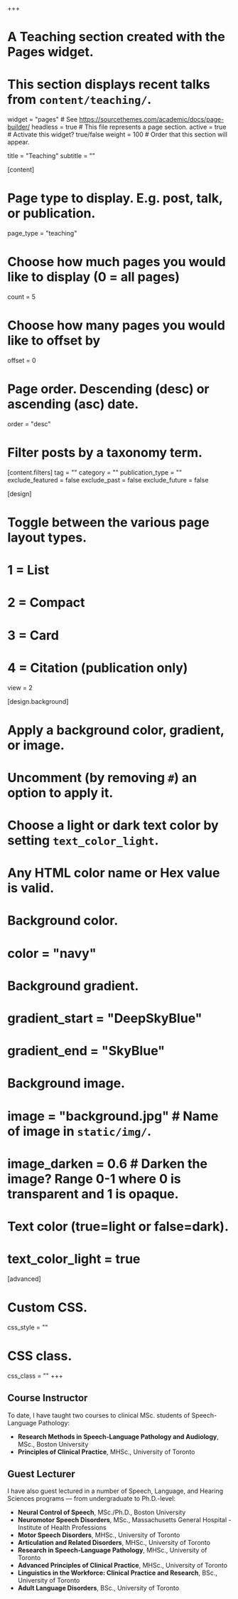 +++
# A Teaching section created with the Pages widget.
# This section displays recent talks from `content/teaching/`.

widget = "pages"  # See https://sourcethemes.com/academic/docs/page-builder/
headless = true  # This file represents a page section.
active = true  # Activate this widget? true/false
weight = 100  # Order that this section will appear.

title = "Teaching"
subtitle = ""

[content]
  # Page type to display. E.g. post, talk, or publication.
  page_type = "teaching"

  # Choose how much pages you would like to display (0 = all pages)
  count = 5

  # Choose how many pages you would like to offset by
  offset = 0

  # Page order. Descending (desc) or ascending (asc) date.
  order = "desc"

  # Filter posts by a taxonomy term.
  [content.filters]
    tag = ""
    category = ""
    publication_type = ""
    exclude_featured = false
    exclude_past = false
    exclude_future = false
    
[design]
  # Toggle between the various page layout types.
  #   1 = List
  #   2 = Compact
  #   3 = Card
  #   4 = Citation (publication only)
  view = 2

[design.background]
  # Apply a background color, gradient, or image.
  #   Uncomment (by removing `#`) an option to apply it.
  #   Choose a light or dark text color by setting `text_color_light`.
  #   Any HTML color name or Hex value is valid.

  # Background color.
  # color = "navy"

  # Background gradient.
  # gradient_start = "DeepSkyBlue"
  # gradient_end = "SkyBlue"

  # Background image.
  # image = "background.jpg"  # Name of image in `static/img/`.
  # image_darken = 0.6  # Darken the image? Range 0-1 where 0 is transparent and 1 is opaque.

  # Text color (true=light or false=dark).
  # text_color_light = true  

[advanced]
 # Custom CSS. 
 css_style = ""

 # CSS class.
 css_class = ""
+++

## Course Instructor

To date, I have taught two courses to clinical MSc. students of Speech-Language Pathology:

- **Research Methods in Speech-Language Pathology and Audiology**, MSc., Boston University
- **Principles of Clinical Practice**, MHSc., University of Toronto

## Guest Lecturer

I have also guest lectured in a number of Speech, Language, and Hearing Sciences programs — from undergraduate to Ph.D.-level:

* **Neural Control of Speech**, MSc./Ph.D., Boston University
* **Neuromotor Speech Disorders**, MSc., Massachusetts General Hospital - Institute of Health Professions
* **Motor Speech Disorders**, MHSc., University of Toronto
* **Articulation and Related Disorders**, MHSc., University of Toronto
* **Research in Speech-Language Pathology**, MHSc., University of Toronto
* **Advanced Principles of Clinical Practice**, MHSc., University of Toronto
* **Linguistics in the Workforce: Clinical Practice and Research**, BSc., University of Toronto
* **Adult Language Disorders**, BSc., University of Toronto

